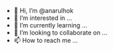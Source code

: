 - 👋 Hi, I’m @anarulhok
- 👀 I’m interested in ...
- 🌱 I’m currently learning ...
- 💞️ I’m looking to collaborate on ...
- 📫 How to reach me ...

<!---
anarulhok/anarulhok is a ✨ special ✨ repository because its `README.md` (this file) appears on your GitHub profile.
You can click the Preview link to take a look at your changes.
--->
